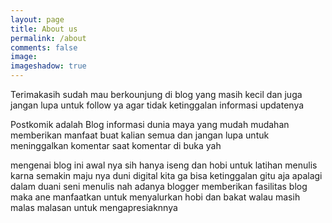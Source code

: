 ```yaml
---
layout: page
title: About us
permalink: /about
comments: false
image: 
imageshadow: true
---
```


 Terimakasih sudah mau berkounjung di blog yang masih kecil dan juga jangan lupa untuk follow ya agar tidak ketinggalan informasi updatenya

Postkomik adalah Blog informasi dunia maya yang mudah mudahan memberikan manfaat buat kalian semua dan jangan lupa untuk meninggalkan komentar saat komentar di buka yah 

mengenai blog ini awal nya sih hanya iseng dan hobi untuk latihan menulis karna semakin maju nya duni digital kita ga bisa ketinggalan gitu aja apalagi dalam duani seni menulis nah adanya blogger memberikan fasilitas blog maka ane manfaatkan untuk menyalurkan hobi dan bakat walau masih malas malasan untuk mengapresiaknnya

